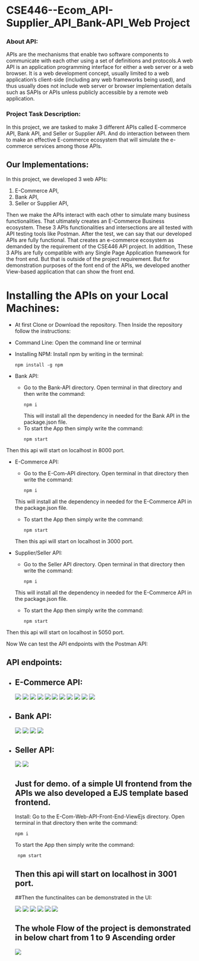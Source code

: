 # CSE446--Ecom_API-Supplier_API_Bank-API_Web Project
### About API:

APIs are the mechanisms that enable two software components to communicate with each other using a set of
definitions and protocols.A web API is an application programming interface for either a web server or a web
browser. It is a web development concept, usually limited to a web application’s client-side (including any web
frameworks being used), and thus usually does not include web server or browser implementation details such as
SAPIs or APIs unless publicly accessible by a remote web application.

### Project Task Description:

In this project, we are tasked to make 3 different APIs called E-commerce API, Bank API, and Seller or Supplier API. 
And do interaction between them to make an effective E-commerce ecosystem that will simulate the e-commerce services among those APIs.

## Our Implementations:

In this project, we developed 3 web APIs:
1. E-Commerce API, 
2. Bank API,
3. Seller or Supplier API,

Then we make the APIs interact with each other to simulate many business functionalities. That ultimately creates an E-Commerce Business ecosystem. These 3
APIs functionalities and intersections are all tested with API testing tools like Postman.  After the test, we can
say that our developed APIs are fully functional. That creates an e-commerce ecosystem as demanded by the
requirement of the CSE446 API project. In addition, These 3 APIs are fully compatible with any Single Page
Application framework for the front end. But that is outside of the project requirement. But for demonstration
purposes of the font end of the APIs, we developed another View-based application that can show the front end.




# Installing the APIs on your Local Machines:
- At first Clone or Download the repository. Then Inside the repository follow the instructions:
- Command Line: Open the command line or terminal

- Installing NPM: Install npm by writing in the terminal:
  ```
  npm install -g npm
  ```
  
- Bank API: 

  - Go to the Bank-API directory. Open terminal in that directory and then write the command:
     ```
     npm i
     ```
     This will install all the dependency in needed for the Bank API in the package.json file.
  - To start the App then simply write the command:
      ```
      npm start
      ```
 Then this api will start on localhost in 8000 port.
     
 - E-Commerce API:
 
    - Go to the E-Com-API directory. Open terminal in that directory then write the command:
      ```
      npm i
      ```
     This will install all the dependency in needed for the E-Commerce API in the package.json file.
    - To start the App then simply write the command:
       ```
       npm start
       ```
   Then this api will start on localhost in 3000 port.
   
 - Supplier/Seller API:
    
 
    - Go to the Seller API directory. Open terminal in that directory then write the command:
       ```
       npm i
       ```
     This will install all the dependency in needed for the E-Commerce API in the package.json file.
    - To start the App then simply write the command:
       ```
       npm start
       ```
  Then this api will start on localhost in 5050 port.
  
  Now We can test the API endpoints with the Postman API:
  
  ## API endpoints:
  
   - ## E-Commerce API:
   
   
     <img src="ss/signup.PNG"/>
     <img src="ss/login.PNG"/>
     <img src="ss/logout.PNG"/>
     <img src="ss/viewALL.PNG"/>
     <img src="ss/product_description.PNG"/>
     <img src="ss/addCart.PNG"/>
     <img src="ss/deleteCart.PNG"/>
     <img src="ss/viewCart.PNG"/>
     <img src="ss/createOrder.PNG"/>
     <img src="ss/getorders.PNG"/>
     <img src="ss/getallOrders.PNG"/>
     
     
   - ## Bank API:
   
      <img src="ss/add_bank_user.PNG"/>
      <img src="ss/checkBalance.PNG"/>
      <img src="ss/transaction_req.PNG"/>
      <img src="ss/transaction_confirmation.PNG"/>
      
      
   - ## Seller API:
        
      <img src="ss/addSupplierProduct.PNG"/>
      <img src="ss/productDelivaryRequest.PNG"/>
         
  
  
     ## Just for demo. of a simple UI frontend from the APIs we also developed a EJS template based frontend.
      Install:
        Go to the E-Com-Web-API-Front-End-ViewEjs directory. Open terminal in that directory then write the command:
        
        
        ```
        npm i
        ```

     To start the App then simply write the command:
    
        ```
         npm start
        ```
         
     ## Then this api will start on localhost in 3001 port.
   
     ##Then the functinalites can be demonstrated in the UI:
     
     <img src="ss2/signup.PNG"/>
     <img src="ss2/email_ham.png"/>
     <img src="ss2/homePage.PNG"/>
     <img src="ss2/product description.PNG"/>
     <img src="ss2/cart.PNG"/>
     <img src="ss2/orders.PNG"/>
     
     ## The whole Flow of the project is demonstrated in below chart from 1 to 9 Ascending order
    
       <img src="ss2/wholeFlow.PNG"/>
     
     
     
     
       
   
 
     

  
  

